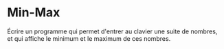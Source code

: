 # Min-Max

Écrire un programme qui permet d'entrer au clavier une suite de nombres, et qui affiche le minimum et le maximum de ces nombres.